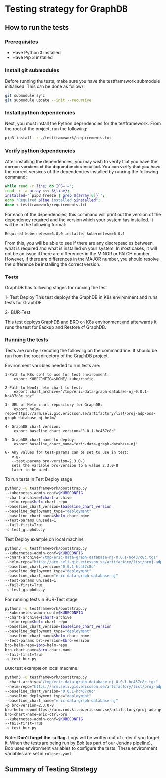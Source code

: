 # Testing strategy for GraphDB

## How to run the tests

### Prerequisites

* Have Python 3 installed
* Have Pip 3 installed

### Install git submodules

Before running the tests, make sure you have the
testframework submodule initialised.
This can be done as follows:

````bash
git submodule sync
git submodule update --init --recursive
````

### Install python dependencies

Next, you must install the Python dependencies for the testframework.
From the root of the project, run the following:

````bash
pip3 install -r ./testframework/requirements.txt
````

### Verify python dependencies

After installing the dependencies, you may wish to verify that
you have the correct versions of the dependencies installed.
You can verify that you have the correct versions of the
dependencies installed by running the following command:

````bash
while read -r line; do IFS='=';
read -r -a array <<< ${line};
installed="`pip3 freeze | grep ${array[0]}`";
echo "Required $line installed $installed";
done < testframework/requirements.txt
````

For each of the dependencies, this command will
print out the version of the dependency required
and the version which your system has installed.
It will be in the following format:

`Required kubernetes==6.0.0 installed kubernetes==6.0.0`

From this, you will be able to see if there are
any discrepencies between what is required and
what is installed on your system.
In most cases, it will not be an issue if
there are differences in the MINOR or PATCH number.
However, if there are differences in the MAJOR number,
you should resolve the difference be installing the correct version.

### Tests

GraphDB has following stages for running the test

1- Test Deploy
This test deploys the GraphDB in K8s environment and runs tests for GraphDB

2- BUR-Test

This test deploys GraphDB and BRO on K8s environment
and afterwards it runs the test for Backup and Restore of GraphDB.

### Running the tests

Tests are run by executing the following on the command line.
It should be run from the root directory of the GraphDB project.

Environment variables needed to run tests are:

````text
1-Path to K8s conf to use for test environment:
    export KUBECONFIG=$HOME/.kube/config

2-Path to Neo4j helm chart to test:
    export chart_archive="/tmp/eric-data-graph-database-nj-0.0.1-hc437c8c.tgz"

3- URL of Helm chart repository for GraphDB:
    export helm-repo=https://arm.seli.gic.ericsson.se/artifactory/list/proj-adp-oss-graph-database-nj-helm/

4- GraphDB chart version:
    export baseline_chart_version="0.0.1-hc437c8c"

5- GraphDB chart name to deploy:
    export baseline_chart_name="eric-data-graph-database-nj"

6- Any values for test-params can be set to use in test:
   e.g.
   --test-params bro-version=2.3.0-8
   sets the variable bro-version to a value 2.3.0-8
   later to be used.
````

To run tests in Test Deploy stage

````bash
python3 -u testframework/bootstrap.py
--kubernetes-admin-conf=$KUBECONFIG
--chart-archive=$chart-archive
--helm-repo=$helm-chart-repo
--baseline_chart_version=$baseline_chart_version
--baseline_deployment_type="deployment"
--baseline_chart_name=$helm-chart-name
--test-params unused1=1
--fail-first=True
-s test_graphdb.py
````

Test Deploy example on local machine.

```bash
python3 -u testframework/bootstrap.py
--kubernetes-admin-conf=$KUBECONFIG
--chart-archive="/tmp/eric-data-graph-database-nj-0.0.1-hc437c8c.tgz"
--helm-repo="https://arm.seli.gic.ericsson.se/artifactory/list/proj-adp-oss-graph-database-nj-helm/"
--baseline_chart_version="0.0.1-hc437c8c"
--baseline_deployment_type="deployment"
--baseline_chart_name="eric-data-graph-database-nj"
--test-params unused1=1
--fail-first=True
-s test_graphdb.py
````

For running tests in BUR-Test stage

````bash
python3 -u testframework/bootstrap.py
--kubernetes-admin-conf=$KUBECONFIG
--chart-archive=$chart-archive
--helm-repo=$helm-chart-repo
--baseline_chart_version=$baseline_chart_version
--baseline_deployment_type="deployment"
--baseline_chart_name=$helm-chart-name
--test-params bro-version=$bro-version
bro-helm-repo=$bro-helm-repo
bro-chart-name=$bro-chart-name
--fail-first=True
-s test_bur.py
````

BUR test example on local machine.

```bash
python3 -u testframework/bootstrap.py
--chart-archive="/tmp/eric-data-graph-database-nj-0.0.1-hc437c8c.tgz"
--helm-repo="https://arm.seli.gic.ericsson.se/artifactory/list/proj-adp-oss-graph-database-nj-helm/"
--baseline_chart_version="0.0.1-hc437c8c"
--baseline_deployment_type="deployment"
--baseline_chart_name="eric-data-graph-database-nj"
-p bro-version=2.3.0-8
bro-helm-repo=https://arm.rnd.ki.sw.ericsson.se/artifactory/proj-adp-gs-all-helm/
bro-chart-name=eric-ctrl-bro
--kubernetes-admin-conf=$KUBECONFIG
--fail-first=True
-s test_bur.py
````

Note: **Don't forget the  -u flag.**
Logs will be written out of order if you forget it.
When the tests are being run by Bob
(as part of our Jenkins pipeline), Bob uses
environment variables to configure the tests.
These environment variables are set in `ruleset.yaml`.

## Summary of Testing Strategy
